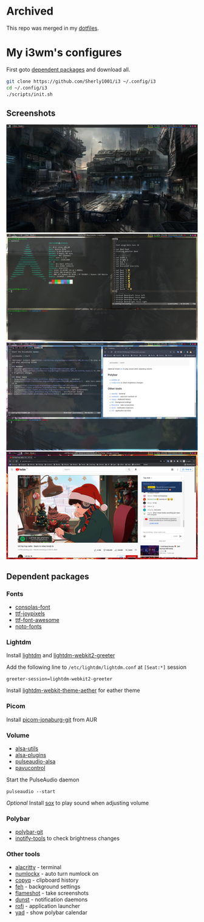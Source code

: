 # Archived
This repo was merged in my [dotfiles](https://github.com/Sherly1001/dotfiles).

# My i3wm's configures
First goto [dependent packages](#dependent-packages) and download all.
```sh
git clone https://github.com/Sherly1001/i3 ~/.config/i3
cd ~/.config/i3
./scripts/init.sh
```

## Screenshots
![](./imgs/screenshots/img_1.png)
![](./imgs/screenshots/img_2.png)
![](./imgs/screenshots/img_3.png)
![](./imgs/screenshots/img_4.png)

## Dependent packages
### Fonts
- [consolas-font](https://aur.archlinux.org/packages/consolas-font)
- [ttf-joypixels](https://www.archlinux.org/packages/community/any/ttf-joypixels)
- [ttf-font-awesome](https://www.archlinux.org/packages/community/any/ttf-font-awesome/)
- [noto-fonts](https://www.archlinux.org/packages/extra/any/noto-fonts)

### Lightdm
Install [lightdm](https://wiki.archlinux.org/title/LightDM) and [lightdm-webkit2-greeter](https://archlinux.org/packages/community/x86_64/lightdm-webkit2-greeter/)

Add the following line to `/etc/lightdm/lightdm.conf` at `[Seat:*]` session
```
greeter-session=lightdm-webkit2-greeter
```
Install [lightdm-webkit-theme-aether](https://github.com/NoiSek/Aether) for eather theme

### Picom
Install [picom-jonaburg-git](https://aur.archlinux.org/packages/picom-jonaburg-git/) from AUR

### Volume
- [alsa-utils](https://archlinux.org/packages/extra/x86_64/alsa-utils/)
- [alsa-plugins](https://archlinux.org/packages/extra/x86_64/alsa-plugins/)
- [pulseaudio-alsa](https://archlinux.org/packages/extra/x86_64/pulseaudio-alsa/)
- [pavucontrol](https://archlinux.org/packages/extra/x86_64/pavucontrol/)

Start the PulseAudio daemon
```
pulseaudio --start
```
*Optional* Install [sox](https://archlinux.org/packages/community/x86_64/sox/) to play sound when adjusting volume

### Polybar
- [polybar-git](https://aur.archlinux.org/packages/polybar-git/)
- [inotify-tools](https://archlinux.org/packages/community/x86_64/inotify-tools/) to check brightness changes

### Other tools
- [alacritty](https://wiki.archlinux.org/title/Alacritty) - terminal
- [numlockx](https://archlinux.org/packages/community/x86_64/numlockx/) - auto turn numlock on
- [copyq](https://archlinux.org/packages/community/x86_64/copyq/) - clipboard history
- [feh](https://wiki.archlinux.org/title/feh) - background settings
- [flameshot](https://wiki.archlinux.org/title/Flameshot) - take screenshots
- [dunst](https://wiki.archlinux.org/title/Dunst) - notification daemons
- [rofi](https://wiki.archlinux.org/title/Rofi) - application launcher
- [yad](https://archlinux.org/packages/community/x86_64/yad/) - show polybar calendar
